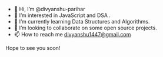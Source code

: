 - 👋 Hi, I’m @divyanshu-parihar
- 👀 I’m interested in JavaScript and DSA .
- 🌱 I’m currently learning Data Structures and Algorithms.
- 💞️ I’m looking to collaborate on some open source projects.
- 📫 How to reach me divyanshu1447@gmail.com

Hope to see you soon!
